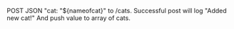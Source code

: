 POST JSON "cat: "${nameofcat}" to /cats. Successful post will log "Added new cat!" And push value to array of cats.